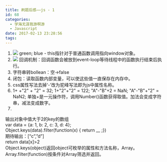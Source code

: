 ```yaml
---
title: 刷题后感——js - 1
id: 68
categories:
  - 学海无涯我游啊游
  - Javascript
date: 2017-02-13 23:28:56
tags:
---
```


1.  ![](http://www.arronlai.com/wp-content/uploads/2017/02/1-1-300x167.png) green; blue - this指针对于普通函数调用指向window对象。
2.  ![](http://www.arronlai.com/wp-content/uploads/2017/02/1-2-300x166.png) 回调机制：回调函数会被放到event-loop等待线程中的函数执行结束后执行。
3.  字符串转bollean：空-&gt;false
4.  闭包：读取函数内部变量，可以使这些值一直保存在内存中。
5.  css属性写法去掉‘-’改为驼峰写法即为js中属性名称。
6.  1+ +"2" + "2" = 32; 1+"2"+"2" = 122; "A"-"B"+2 = NaN; "A"-"B"+"2" = NaN2; 单独+是一元操作符，调用Number()函数获得取值。加法会变成字符串，减法变成数字。
7.  <div class="result-question-box">
<div class="subject-question">
<div>输出对象中值大于2的key的数组</div>
<div>var data = {a: 1, b: 2, c: 3, d: 4};</div>
<div>Object.keys(data).filter(function(x) { return <span class="blank-num">__</span> ;})</div>
<div>期待输出：[“c”,”d”]</div>
<div>return data[x]&gt;2</div>
<div>Object.keys(object)返回object可枚举的属性和方法名称，Array。</div>
<div>Array.filter(function)按条件对Array筛选并返回。</div>
</div>
</div>
